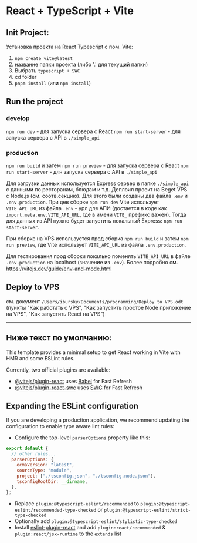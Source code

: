 # React + TypeScript + Vite

## Init Project:

Установка проекта на React Typescript с пом. Vite:

1. `npm create vite@latest`
2. название папки проекта (либо '.' для текущий папки)
3. Выбрать `typescript + SWC`
4. cd folder
5. `pnpm install` (или `npm install`)

## Run the project

### develop

`npm run dev` - для запуска сервера c React
`npm run start-server` - для запуска сервера с API в `./simple_api`

### production

`npm run build` и затем `npm run preview` - для запуска сервера c React
`npm run start-server` - для запуска сервера с API в `./simple_api`

Для загрузки данных используется Express сервер в папке `./simple_api` с данными по ресторанам, блюдам и т.д.
Деплоил проект на Beget VPS с Node.js (см. соотв.секцию). Для этого были созданы два файла `.env` и `.env.production`. При дев сборке `npm run dev` Vite использует `VITE_API_URL` из файла `.env` - урл для АПИ (достается в коде как `import.meta.env.VITE_API_URL`, где в имени `VITE_` префикс важен). Тогда для данных из API нужно будет запустить локальный Express: `npm run start-server`.

При сборке на VPS используется прод сборка `npm run build` и затем `npm run preview`, где Vite использует `VITE_API_URL` из файла `.env.production`.

Для тестирования прод сборки локально поменять `VITE_API_URL` в файле `.env.production` на localhost (значение из `.env`). Более подробно см. https://vitejs.dev/guide/env-and-mode.html

## Deploy to VPS

см. документ `/Users/ibursky/Documents/programming/Deploy to VPS.odt` (пункты "Как работать с VPS", "Как запустить простое Node приложение на VPS", "Как запустить React на VPS")

---

## Ниже текст по умолчанию:

This template provides a minimal setup to get React working in Vite with HMR and some ESLint rules.

Currently, two official plugins are available:

- [@vitejs/plugin-react](https://github.com/vitejs/vite-plugin-react/blob/main/packages/plugin-react/README.md) uses [Babel](https://babeljs.io/) for Fast Refresh
- [@vitejs/plugin-react-swc](https://github.com/vitejs/vite-plugin-react-swc) uses [SWC](https://swc.rs/) for Fast Refresh

## Expanding the ESLint configuration

If you are developing a production application, we recommend updating the configuration to enable type aware lint rules:

- Configure the top-level `parserOptions` property like this:

```js
export default {
  // other rules...
  parserOptions: {
    ecmaVersion: "latest",
    sourceType: "module",
    project: ["./tsconfig.json", "./tsconfig.node.json"],
    tsconfigRootDir: __dirname,
  },
};
```

- Replace `plugin:@typescript-eslint/recommended` to `plugin:@typescript-eslint/recommended-type-checked` or `plugin:@typescript-eslint/strict-type-checked`
- Optionally add `plugin:@typescript-eslint/stylistic-type-checked`
- Install [eslint-plugin-react](https://github.com/jsx-eslint/eslint-plugin-react) and add `plugin:react/recommended` & `plugin:react/jsx-runtime` to the `extends` list
